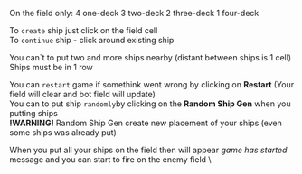 On the field only:
4 one-deck
3 two-deck
2 three-deck
1 four-deck

To `create` ship just click on the field cell \
To `continue` ship - click around existing ship 

You can`t to put two and more ships nearby (distant between ships is 1 cell) \
Ships must be in 1 row 

You can `restart` game if somethink went wrong by clicking on **Restart** (Your field will clear and bot field will update)\
You can to put ship `randomly`by clicking on the **Random Ship Gen** when you putting ships \
**!WARNING!** Random Ship Gen create new placement of your ships (even some ships was already put) 

When you put all your ships on the field then will appear _game has started_ message and you can start to fire on the enemy field \


